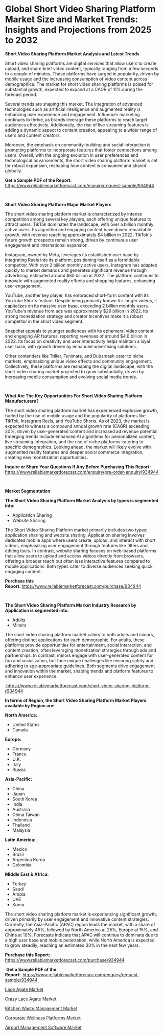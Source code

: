 <p><h1>Global Short Video Sharing Platform Market Size and Market Trends: Insights and Projections from 2025 to 2032</h1></p><p><strong>Short Video Sharing Platform Market Analysis and Latest Trends</strong></p>
<p><p>Short video sharing platforms are digital services that allow users to create, upload, and share brief video content, typically ranging from a few seconds to a couple of minutes. These platforms have surged in popularity, driven by mobile usage and the increasing consumption of video content across demographics. The market for short video sharing platforms is poised for substantial growth, expected to expand at a CAGR of 11% during the forecast period.</p><p>Several trends are shaping this market. The integration of advanced technologies such as artificial intelligence and augmented reality is enhancing user experience and engagement. Influencer marketing continues to thrive, as brands leverage these platforms to reach target audiences effectively. Additionally, the rise of live streaming features is adding a dynamic aspect to content creation, appealing to a wider range of users and content creators.</p><p>Moreover, the emphasis on community-building and social interaction is prompting platforms to incorporate features that foster connections among users. Overall, with the ongoing evolution in user preferences and technological advancements, the short video sharing platform market is set for robust expansion, reshaping how content is consumed and shared globally.</p></p>
<p><strong>Get a Sample PDF of the Report:&nbsp;</strong> <a href="https://www.reliablemarketforecast.com/enquiry/request-sample/934944?utm_campaign=1899&utm_medium=2&utm_source=Github&utm_content=ia&utm_term=06032025&utm_id=short-video-sharing-platform">https://www.reliablemarketforecast.com/enquiry/request-sample/934944</a></p>
<p>&nbsp;</p>
<p><strong>Short Video Sharing Platform Major Market Players</strong></p>
<p><p>The short video sharing platform market is characterized by intense competition among several key players, each offering unique features to attract users. TikTok dominates the landscape, with over a billion monthly active users. Its algorithm and engaging content have driven remarkable growth, with revenue reaching approximately $4 billion in 2022. TikTok's future growth prospects remain strong, driven by continuous user engagement and international expansion.</p><p>Instagram, owned by Meta, leverages its established user base by integrating Reels into its platform, positioning itself as a formidable competitor. With over 2 billion monthly active users, Instagram has adapted quickly to market demands and generates significant revenue through advertising, estimated around $80 billion in 2022. The platform continues to innovate with augmented reality effects and shopping features, enhancing user engagement.</p><p>YouTube, another key player, has embraced short-form content with its YouTube Shorts feature. Despite being primarily known for longer videos, it capitalizes on its massive user base, exceeding 2 billion monthly users. YouTube's revenue from ads was approximately $29 billion in 2022. Its strong monetization strategy and creator incentives make it a robust competitor in the short video segment.</p><p>Snapchat appeals to younger audiences with its ephemeral video content and engaging AR features, reporting revenues of around $4.6 billion in 2022. Its focus on creativity and user interactivity helps maintain a loyal user base, with growth driven by enhanced advertising solutions.</p><p>Other contenders like Triller, Funimate, and Dubsmash cater to niche markets, emphasizing unique video effects and community engagement. Collectively, these platforms are reshaping the digital landscape, with the short video sharing market projected to grow substantially, driven by increasing mobile consumption and evolving social media trends.</p></p>
<p>&nbsp;</p>
<p><strong>What Are The Key Opportunities For Short Video Sharing Platform Manufacturers?</strong></p>
<p><p>The short video sharing platform market has experienced explosive growth, fueled by the rise of mobile usage and the popularity of platforms like TikTok, Instagram Reels, and YouTube Shorts. As of 2023, the market is expected to witness a compound annual growth rate (CAGR) exceeding 20%, driven by user-generated content and increased ad revenue potential. Emerging trends include enhanced AI algorithms for personalized content, live streaming integration, and the rise of niche platforms catering to specific demographics. Looking ahead, the market will likely evolve with augmented reality features and deeper social commerce integration, creating new monetization opportunities.</p></p>
<p><strong>Inquire or Share Your Questions If Any Before Purchasing This Report:</strong> <a href="https://www.reliablemarketforecast.com/enquiry/pre-order-enquiry/934944?utm_campaign=1899&utm_medium=2&utm_source=Github&utm_content=ia&utm_term=06032025&utm_id=short-video-sharing-platform">https://www.reliablemarketforecast.com/enquiry/pre-order-enquiry/934944</a></p>
<p>&nbsp;</p>
<p><strong>Market Segmentation</strong></p>
<p><strong>The Short Video Sharing Platform Market Analysis by types is segmented into:</strong></p>
<p><ul><li>Application Sharing</li><li>Website Sharing</li></ul></p>
<p><p>The Short Video Sharing Platform market primarily includes two types: application sharing and website sharing. Application sharing involves dedicated mobile apps where users create, upload, and interact with short videos, emphasizing user engagement through features like filters and editing tools. In contrast, website sharing focuses on web-based platforms that allow users to upload and access videos directly from browsers, offering a broader reach but often less interactive features compared to mobile applications. Both types cater to diverse audiences seeking quick, engaging content.</p></p>
<p><strong>Purchase this Report:&nbsp;</strong><a href="https://www.reliablemarketforecast.com/purchase/934944?utm_campaign=1899&utm_medium=2&utm_source=Github&utm_content=ia&utm_term=06032025&utm_id=short-video-sharing-platform">https://www.reliablemarketforecast.com/purchase/934944</a></p>
<p>&nbsp;</p>
<p><strong>The Short Video Sharing Platform Market Industry Research by Application is segmented into:</strong></p>
<p><ul><li>Adults</li><li>Minors</li></ul></p>
<p><p>The short video sharing platform market caters to both adults and minors, offering distinct applications for each demographic. For adults, these platforms provide opportunities for entertainment, social interaction, and content creation, often leveraging monetization strategies through ads and partnerships. In contrast, minors engage with user-generated content for fun and socialization, but face unique challenges like ensuring safety and adhering to age-appropriate guidelines. Both segments drive engagement and innovation within the market, shaping trends and platform features to enhance user experience.</p></p>
<p><a href="https://www.reliablemarketforecast.com/short-video-sharing-platform-r934944?utm_campaign=1899&utm_medium=2&utm_source=Github&utm_content=ia&utm_term=06032025&utm_id=short-video-sharing-platform">&nbsp;https://www.reliablemarketforecast.com/short-video-sharing-platform-r934944</a></p>
<p><strong>In terms of Region, the Short Video Sharing Platform Market Players available by Region are:</strong></p>
<p>
    <p> <strong> North America: </strong>
        <ul>
            <li>United States</li>
            <li>Canada</li>
        </ul>
        </p> 
    <p> <strong> Europe: </strong>
        <ul>
            <li>Germany</li>
            <li>France</li>
            <li>U.K.</li>
            <li>Italy</li>
            <li>Russia</li>
        </ul>
        </p> 
    <p> <strong> Asia-Pacific: </strong>
        <ul>
            <li>China</li>
            <li>Japan</li>
            <li>South Korea</li>
            <li>India</li>
            <li>Australia</li>
            <li>China Taiwan</li>
            <li>Indonesia</li>
            <li>Thailand</li>
            <li>Malaysia</li>
        </ul>
        </p> 
    <p> <strong> Latin America: </strong>
        <ul>
            <li>Mexico</li>
            <li>Brazil</li>
            <li>Argentina Korea</li>
            <li>Colombia</li>
        </ul>
        </p> 
    <p> <strong> Middle East & Africa: </strong>
        <ul>
            <li>Turkey</li>
            <li>Saudi</li>
            <li>Arabia</li>
            <li>UAE</li>
            <li>Korea</li>
        </ul>
    </p>
    </p>
<p><p>The short video sharing platform market is experiencing significant growth, driven primarily by user engagement and innovative content strategies. Currently, the Asia-Pacific (APAC) region leads the market, with a share of approximately 45%, followed by North America at 25%, Europe at 15%, and China at 10%. Forecasts indicate that APAC will continue to dominate due to a high user base and mobile penetration, while North America is expected to grow steadily, reaching an estimated 30% in the next few years.</p></p>
<p><strong>Purchase this Report: </strong><a href="https://www.reliablemarketforecast.com/purchase/934944?utm_campaign=1899&utm_medium=2&utm_source=Github&utm_content=ia&utm_term=06032025&utm_id=short-video-sharing-platform">https://www.reliablemarketforecast.com/purchase/934944</a></p>
<p>&nbsp;<strong>Get a Sample PDF of the Report:&nbsp;&nbsp;</strong><a href="https://www.reliablemarketforecast.com/enquiry/request-sample/934944?utm_campaign=1899&utm_medium=2&utm_source=Github&utm_content=ia&utm_term=06032025&utm_id=short-video-sharing-platform">https://www.reliablemarketforecast.com/enquiry/request-sample/934944</a></p>
<p><strong></strong></p>
<p><p><a href="https://github.com/habyoneub/Market-Research-Report-List-1/blob/main/lace-agate-market.md?utm_campaign=1899&utm_medium=2&utm_source=Github&utm_content=ia&utm_term=06032025&utm_id=short-video-sharing-platform">Lace Agate Market</a></p><p><a href="https://github.com/drissahrouk/Market-Research-Report-List-1/blob/main/crazy-lace-agate-market.md?utm_campaign=1899&utm_medium=2&utm_source=Github&utm_content=ia&utm_term=06032025&utm_id=short-video-sharing-platform">Crazy Lace Agate Market</a></p><p><a href="https://github.com/iontahoehlct/Market-Research-Report-List-1/blob/main/kitchen-waste-management-market.md?utm_campaign=1899&utm_medium=2&utm_source=Github&utm_content=ia&utm_term=06032025&utm_id=short-video-sharing-platform">Kitchen Waste Management Market</a></p><p><a href="https://github.com/kemauteve/Market-Research-Report-List-1/blob/main/corporate-wellness-platforms-market.md?utm_campaign=1899&utm_medium=2&utm_source=Github&utm_content=ia&utm_term=06032025&utm_id=short-video-sharing-platform">Corporate Wellness Platforms Market</a></p><p><a href="https://github.com/nxauwedaroui2/Market-Research-Report-List-1/blob/main/airport-management-software-market.md?utm_campaign=1899&utm_medium=2&utm_source=Github&utm_content=ia&utm_term=06032025&utm_id=short-video-sharing-platform">Airport Management Software Market</a></p></p>